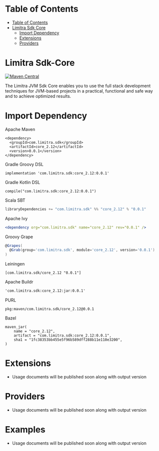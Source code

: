 Table of Contents
=================

- [Table of Contents](#table-of-contents)
- [Limitra Sdk Core](#limitra-sdk-core)
    - [Import Dependency](#import-dependency)
    - [Extensions](#extensions)
    - [Providers](#providers)

Limitra Sdk-Core
=======

[![Maven Central](https://img.shields.io/maven-central/v/com.limitra.sdk/core_2.12.svg?label=Maven%20Central)](https://search.maven.org/search?q=g:%22com.limitra.sdk%22%20AND%20a:%22core_2.12%22)

The Limitra JVM Sdk Core enables you to use the full stack development techniques for JVM-based projects in a practical, functional and safe way and to achieve optimized results. 

Import Dependency
=================

Apache Maven
````Maven
<dependency>
  <groupId>com.limitra.sdk</groupId>
  <artifactId>core_2.12</artifactId>
  <version>0.0.1</version>
</dependency>
````

Gradle Groovy DSL
````Gradle Groovy DSL
implementation 'com.limitra.sdk:core_2.12:0.0.1'
````

Gradle Kotlin DSL
````Gradle Kotlin DSL
compile("com.limitra.sdk:core_2.12:0.0.1")
````

Scala SBT
````Scala SBT
libraryDependencies += "com.limitra.sdk" %% "core_2.12" % "0.0.1"
````

Apache Ivy
````Apache Ivy
<dependency org="com.limitra.sdk" name="core_2.12" rev="0.0.1" />
````

Groovy Grape
````Groovy Grape
@Grapes(
  @Grab(group='com.limitra.sdk', module='core_2.12', version='0.0.1')
)
````

Leiningen
````Leiningen
[com.limitra.sdk/core_2.12 "0.0.1"]
````

Apache Buildr
````Apache Buildr
'com.limitra.sdk:core_2.12:jar:0.0.1'
````

PURL
````PURL
pkg:maven/com.limitra.sdk/core_2.12@0.0.1
````

Bazel
````Bazel
maven_jar(
    name = "core_2.12",
    artifact = "com.limitra.sdk:core_2.12:0.0.1",
    sha1 = "1fc38353bb455e5f96b589dff288b11e110e3200",
)
````

Extensions
==========

* Usage documents will be published soon along with output version

Providers
=========

* Usage documents will be published soon along with output version

Examples
========

* Usage documents will be published soon along with output version
